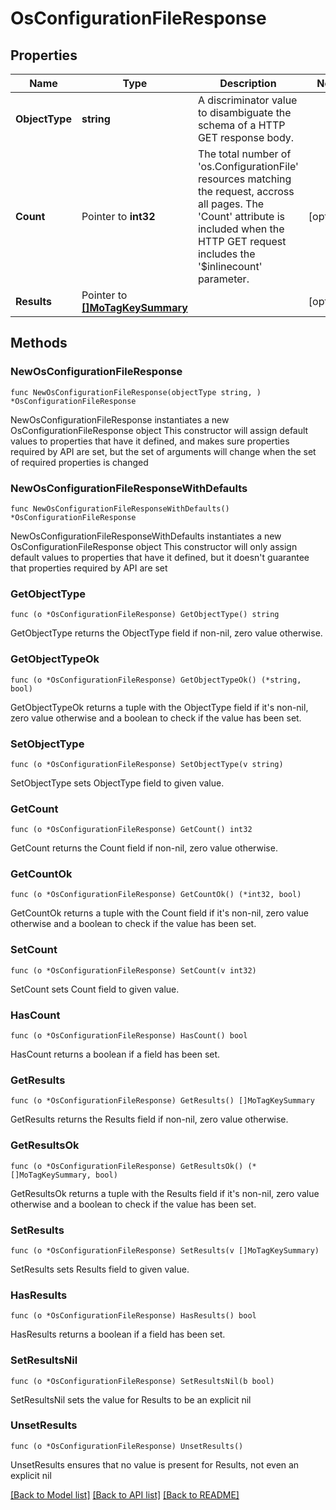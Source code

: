 # OsConfigurationFileResponse

## Properties

Name | Type | Description | Notes
------------ | ------------- | ------------- | -------------
**ObjectType** | **string** | A discriminator value to disambiguate the schema of a HTTP GET response body. | 
**Count** | Pointer to **int32** | The total number of &#39;os.ConfigurationFile&#39; resources matching the request, accross all pages. The &#39;Count&#39; attribute is included when the HTTP GET request includes the &#39;$inlinecount&#39; parameter. | [optional] 
**Results** | Pointer to [**[]MoTagKeySummary**](MoTagKeySummary.md) |  | [optional] 

## Methods

### NewOsConfigurationFileResponse

`func NewOsConfigurationFileResponse(objectType string, ) *OsConfigurationFileResponse`

NewOsConfigurationFileResponse instantiates a new OsConfigurationFileResponse object
This constructor will assign default values to properties that have it defined,
and makes sure properties required by API are set, but the set of arguments
will change when the set of required properties is changed

### NewOsConfigurationFileResponseWithDefaults

`func NewOsConfigurationFileResponseWithDefaults() *OsConfigurationFileResponse`

NewOsConfigurationFileResponseWithDefaults instantiates a new OsConfigurationFileResponse object
This constructor will only assign default values to properties that have it defined,
but it doesn't guarantee that properties required by API are set

### GetObjectType

`func (o *OsConfigurationFileResponse) GetObjectType() string`

GetObjectType returns the ObjectType field if non-nil, zero value otherwise.

### GetObjectTypeOk

`func (o *OsConfigurationFileResponse) GetObjectTypeOk() (*string, bool)`

GetObjectTypeOk returns a tuple with the ObjectType field if it's non-nil, zero value otherwise
and a boolean to check if the value has been set.

### SetObjectType

`func (o *OsConfigurationFileResponse) SetObjectType(v string)`

SetObjectType sets ObjectType field to given value.


### GetCount

`func (o *OsConfigurationFileResponse) GetCount() int32`

GetCount returns the Count field if non-nil, zero value otherwise.

### GetCountOk

`func (o *OsConfigurationFileResponse) GetCountOk() (*int32, bool)`

GetCountOk returns a tuple with the Count field if it's non-nil, zero value otherwise
and a boolean to check if the value has been set.

### SetCount

`func (o *OsConfigurationFileResponse) SetCount(v int32)`

SetCount sets Count field to given value.

### HasCount

`func (o *OsConfigurationFileResponse) HasCount() bool`

HasCount returns a boolean if a field has been set.

### GetResults

`func (o *OsConfigurationFileResponse) GetResults() []MoTagKeySummary`

GetResults returns the Results field if non-nil, zero value otherwise.

### GetResultsOk

`func (o *OsConfigurationFileResponse) GetResultsOk() (*[]MoTagKeySummary, bool)`

GetResultsOk returns a tuple with the Results field if it's non-nil, zero value otherwise
and a boolean to check if the value has been set.

### SetResults

`func (o *OsConfigurationFileResponse) SetResults(v []MoTagKeySummary)`

SetResults sets Results field to given value.

### HasResults

`func (o *OsConfigurationFileResponse) HasResults() bool`

HasResults returns a boolean if a field has been set.

### SetResultsNil

`func (o *OsConfigurationFileResponse) SetResultsNil(b bool)`

 SetResultsNil sets the value for Results to be an explicit nil

### UnsetResults
`func (o *OsConfigurationFileResponse) UnsetResults()`

UnsetResults ensures that no value is present for Results, not even an explicit nil

[[Back to Model list]](../README.md#documentation-for-models) [[Back to API list]](../README.md#documentation-for-api-endpoints) [[Back to README]](../README.md)


